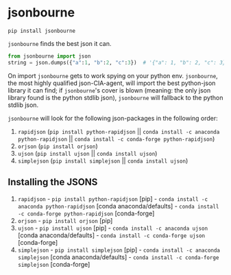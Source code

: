# jsonbourne

`pip install jsonbourne`

`jsonbourne` finds the best json it can.

```python
from jsonbourne import json
string = json.dumps({"a":1, "b":2, "c":3})  # '{"a": 1, "b": 2, "c": 3}'
```

On import `jsonbourne` gets to work spying on your python env.
`jsonbourne`, the most highly qualified json-CIA-agent, will import the best
python-json library it can find; if `jsonbourne`'s cover is blown (meaning: the only
json library found is the python stdlib json), `jsonbourne` will fallback to
the python stdlib json.

`jsonbourne` will look for the following json-packages in the following order:

  1) `rapidjson` (`pip install python-rapidjson` || `conda install -c anaconda python-rapidjson` || `conda install -c conda-forge python-rapidjson`)
  2) `orjson` (`pip install orjson`)
  3) `ujson` (`pip install ujson` || `conda install ujson`)
  4) `simplejson` (`pip install simplejson` || `conda install ujson`)

## Installing the JSONS

  1) `rapidjson`
    - `pip install python-rapidjson` [pip]
    - `conda install -c anaconda python-rapidjson` [conda anaconda/defaults]
    - `conda install -c conda-forge python-rapidjson` [conda-forge]
  2) `orjson`
    - `pip install orjson` [pip]
  3) `ujson`
    - `pip install ujson` [pip]
    - `conda install -c anaconda ujson` [conda anaconda/defaults]
    - `conda install -c conda-forge ujson` [conda-forge]
  4) `simplejson`
    - `pip install simplejson` [pip]
    - `conda install -c anaconda simplejson` [conda anaconda/defaults]
    - `conda install -c conda-forge simplejson` [conda-forge]


